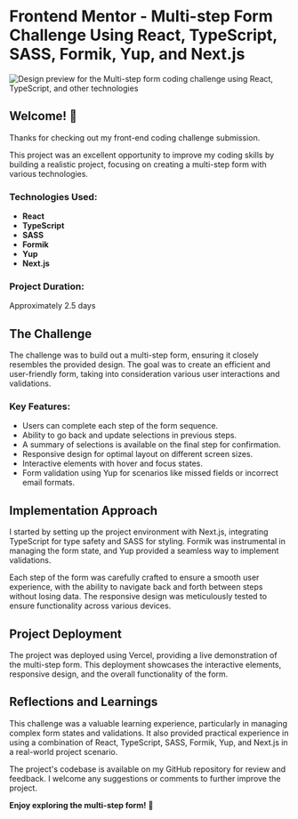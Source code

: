 # Frontend Mentor - Multi-step Form Challenge Using React, TypeScript, SASS, Formik, Yup, and Next.js

![Design preview for the Multi-step form coding challenge using React, TypeScript, and other technologies](./design/desktop-preview.jpg)

## Welcome! 👋

Thanks for checking out my front-end coding challenge submission.

This project was an excellent opportunity to improve my coding skills by building a realistic project, focusing on creating a multi-step form with various technologies.

### Technologies Used:

- **React**
- **TypeScript**
- **SASS**
- **Formik**
- **Yup**
- **Next.js**

### Project Duration:

Approximately 2.5 days

## The Challenge

The challenge was to build out a multi-step form, ensuring it closely resembles the provided design. The goal was to create an efficient and user-friendly form, taking into consideration various user interactions and validations.

### Key Features:

- Users can complete each step of the form sequence.
- Ability to go back and update selections in previous steps.
- A summary of selections is available on the final step for confirmation.
- Responsive design for optimal layout on different screen sizes.
- Interactive elements with hover and focus states.
- Form validation using Yup for scenarios like missed fields or incorrect email formats.

## Implementation Approach

I started by setting up the project environment with Next.js, integrating TypeScript for type safety and SASS for styling. Formik was instrumental in managing the form state, and Yup provided a seamless way to implement validations.

Each step of the form was carefully crafted to ensure a smooth user experience, with the ability to navigate back and forth between steps without losing data. The responsive design was meticulously tested to ensure functionality across various devices.

## Project Deployment

The project was deployed using Vercel, providing a live demonstration of the multi-step form. This deployment showcases the interactive elements, responsive design, and the overall functionality of the form.

## Reflections and Learnings

This challenge was a valuable learning experience, particularly in managing complex form states and validations. It also provided practical experience in using a combination of React, TypeScript, SASS, Formik, Yup, and Next.js in a real-world project scenario.

The project's codebase is available on my GitHub repository for review and feedback. I welcome any suggestions or comments to further improve the project.

**Enjoy exploring the multi-step form!** 🚀
